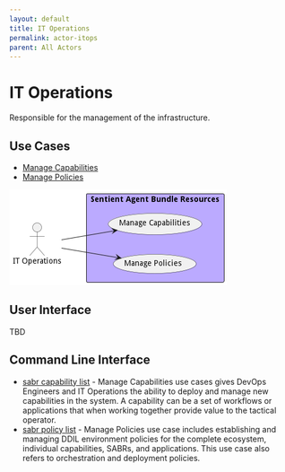 ```yaml
---
layout: default
title: IT Operations
permalink: actor-itops
parent: All Actors
---
```

# IT Operations

Responsible for the management of the infrastructure.



## Use Cases

* [Manage Capabilities](usecase-ManageCapabilities)
* [Manage Policies](usecase-ManagePolicies)


![Use Case Diagram](./UseCase.png)

## User Interface
TBD

## Command Line Interface
* [ sabr capability list](action--sabr-capability-list) - Manage Capabilities use cases gives DevOps Engineers and IT Operations the ability to deploy and manage new capabilities in the system. A capability can be a set of workflows or applications that when working together provide value to the tactical operator.
* [ sabr policy list](action--sabr-policy-list) - Manage Policies use case includes establishing and managing DDIL environment policies for the complete ecosystem, individual capabilities, SABRs, and applications. This use case also refers to orchestration and deployment policies.
